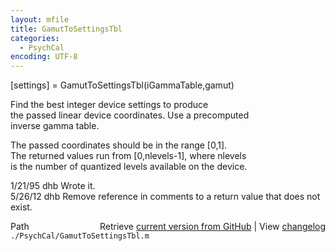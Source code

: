 ```yaml
---
layout: mfile
title: GamutToSettingsTbl
categories:
  - PsychCal
encoding: UTF-8
---
```


[settings] = GamutToSettingsTbl(iGammaTable,gamut)  

Find the best integer device settings to produce  
the passed linear device coordinates. Use a precomputed  
inverse gamma table.  

The passed coordinates should be in the range [0,1].  
The returned values run from [0,nlevels-1], where nlevels  
is the number of quantized levels available on the device.  

1/21/95     dhb     Wrote it.  
5/26/12       dhb     Remove reference in comments to a return value that does not exist.  


<div class="code_header" style="text-align:right;">
  <span style="float:left;">Path&nbsp;&nbsp;</span> <span class="counter">Retrieve <a href=
  "https://raw.github.com/Psychtoolbox-3/Psychtoolbox-3/beta/./PsychCal/GamutToSettingsTbl.m">current version from GitHub</a> | View <a href=
  "https://github.com/Psychtoolbox-3/Psychtoolbox-3/commits/beta/./PsychCal/GamutToSettingsTbl.m">changelog</a></span>
</div>
<div class="code">
  <code>./PsychCal/GamutToSettingsTbl.m</code>
</div>
